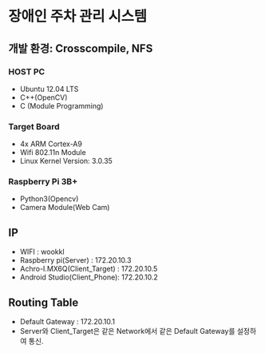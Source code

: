 # 장애인 주차 관리 시스템
## 개발 환경: Crosscompile, NFS
### HOST PC
* Ubuntu 12.04 LTS
* C++(OpenCV)
* C (Module Programming)
### Target Board
* 4x ARM Cortex-A9
* Wifi 802.11n Module
* Linux Kernel Version: 3.0.35   
### Raspberry Pi 3B+
* Python3(Opencv)
* Camera Module(Web Cam)
## IP
- WIFI : wookkl
- Raspberry pi(Server) : 172.20.10.3
- Achro-I.MX6Q(Client_Target) : 172.20.10.5
- Android Studio(Client_Phone): 172.20.10.2
## Routing Table
- Default Gateway : 172.20.10.1
- Server와 Client_Target은 같은 Network에서 같은 Default Gateway를 설정하여 통신.
